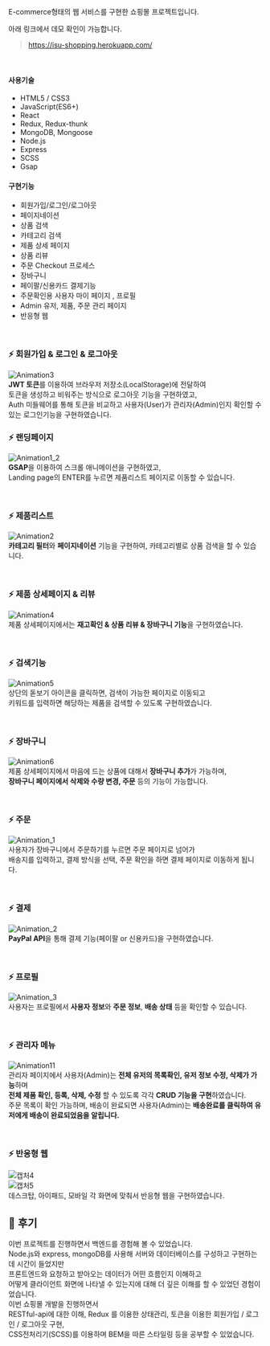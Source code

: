 E-commerce형태의 웹 서비스를 구현한 쇼핑몰 프로젝트입니다.<br />

아래 링크에서 데모 확인이 가능합니다.<br />
>https://isu-shopping.herokuapp.com/
<br />

#### 사용기술
- HTML5 / CSS3
- JavaScript(ES6+)
- React
- Redux, Redux-thunk
- MongoDB, Mongoose
- Node.js
- Express
- SCSS
- Gsap

#### 구현기능
- 회원가입/로그인/로그아웃
- 페이지네이션
- 상품 검색
- 카테고리 검색
- 제품 상세 페이지
- 상품 리뷰
- 주문 Checkout 프로세스
- 장바구니
- 페이팔/신용카드 결제기능
- 주문확인용 사용자 마이 페이지 , 프로필
- Admin 유저, 제품, 주문 관리 페이지
- 반응형 웹

<br />


### ⚡ 회원가입 & 로그인 & 로그아웃 
![Animation3](https://user-images.githubusercontent.com/29578054/132527200-79e9d9ab-87b8-4844-9b24-95adec8d65a3.gif)
<br />
**JWT 토큰**를 이용하여 브라우저 저장소(LocalStorage)에 전달하여 <br />
토큰을 생성하고 비워주는 방식으로 로그아웃 기능을 구현하였고,<br />
Auth 미들웨어를 통해 토큰을 비교하고 사용자(User)가 관리자(Admin)인지 확인할 수 있는 로그인기능을 구현하였습니다.<br />

### ⚡ 랜딩페이지
![Animation1_2](https://user-images.githubusercontent.com/29578054/132527579-a74cdac8-8119-415c-b5f5-63ba5e510064.gif)
<br />
**GSAP**을 이용하여 스크롤 애니메이션을 구현하였고, <br />
Landing page의 ENTER를 누르면 제품리스트 페이지로 이동할 수 있습니다.

<br />

### ⚡ 제품리스트
![Animation2](https://user-images.githubusercontent.com/29578054/132527817-2e48c854-ff81-4d96-953d-8e9d3cab56b7.gif)
<br />
**카테고리 필터**와 **페이지네이션** 기능을 구현하여, 카테고리별로 상품 검색을 할 수 있습니다.

<br />

### ⚡ 제품 상세페이지 & 리뷰
![Animation4](https://user-images.githubusercontent.com/29578054/132527893-8b901271-30a1-4cf4-aa56-5903b4de5b07.gif)
<br />
제품 상세페이지에서는 **재고확인 & 상품 리뷰 & 장바구니 기능**을 구현하였습니다.

<br />

### ⚡ 검색기능
![Animation5](https://user-images.githubusercontent.com/29578054/132528184-6c508b02-0f87-46f8-ad35-cfc5c7f9d680.gif)
<br />
상단의 돋보기 아이콘을 클릭하면, 검색이 가능한 페이지로 이동되고<br />
키워드를 입력하면 해당하는 제품을 검색할 수 있도록 구현하였습니다.

<br />

### ⚡ 장바구니
![Animation6](https://user-images.githubusercontent.com/29578054/132528290-5473d94a-3762-406e-85a1-4d9fad718348.gif)
<br />
제품 상세페이지에서 마음에 드는 상품에 대해서 **장바구니 추가**가 가능하며, <br />
**장바구니 페이지에서 삭제와 수량 변경, 주문** 등의 기능이 가능합니다.

<br />

### ⚡ 주문
![Animation_1](https://user-images.githubusercontent.com/29578054/133455801-e70f23ac-36ba-4496-a15f-43b661652787.gif)
<br />
사용자가 장바구니에서 주문하기를 누르면 주문 페이지로 넘어가 <br />
배송지를 입력하고, 결제 방식을 선택, 주문 확인을 하면 결제 페이지로 이동하게 됩니다.

<br />

### ⚡ 결제
![Animation_2](https://user-images.githubusercontent.com/29578054/133455960-bb9d446c-b7c7-41ce-aa58-2232d6de4aff.gif)
<br />
**PayPal API**을 통해 결제 기능(페이팔 or 신용카드)을 구현하였습니다.

<br />

### ⚡ 프로필
![Animation_3](https://user-images.githubusercontent.com/29578054/133455999-546339f3-b1c6-4bc8-a2b3-0701002a6244.gif)
<br />
사용자는 프로필에서 **사용자 정보**와 **주문 정보**,  **배송 상태** 등을 확인할 수 있습니다.

<br />

### ⚡ 관리자 메뉴
![Animation11](https://user-images.githubusercontent.com/29578054/132530121-d31fe547-f1b8-4a1b-a94e-ffafd90f3ecf.gif)
<br />
관리자 페이지에서 사용자(Admin)는 **전체 유저의 목록확인, 유저 정보 수정, 삭제가 가능**하며<br />
**전체 제품 확인, 등록, 삭제, 수정** 할 수 있도록 각각 **CRUD 기능을 구현**하였습니다.<br />
주문 목록이 확인 가능하며, 배송이 완료되면 사용자(Admin)는 **배송완료를 클릭하여 유저에게 배송이 완료되었음을 알립니다.**

<br />

### ⚡ 반응형 웹
![캡처4](https://user-images.githubusercontent.com/29578054/133878855-6b8cee28-d014-4e00-889e-a49fc1b8355a.PNG)
<br />
![캡처5](https://user-images.githubusercontent.com/29578054/133878859-302bf080-b6e3-4bff-affe-7671a14ad9c6.PNG)
<br />
데스크탑, 아이패드, 모바일 각 화면에 맞춰서 반응형 웹을 구현하였습니다.

## 🌵 후기

이번 프로젝트를 진행하면서 백엔드를 경험해 볼 수 있었습니다.<br />
Node.js와 express, mongoDB를 사용해 서버와 데이터베이스를 구성하고 구현하는데 시간이 들었지만<br />
프론트엔드와 요청하고 받아오는 데이터가 어떤 흐름인지 이해하고<br />
어떻게 클라이언트 화면에 나타낼 수 있는지에 대해 더 깊은 이해를 할 수 있었던 경험이었습니다.<br />
이번 쇼핑몰 개발을 진행하면서<br />
RESTful-api에 대한 이해, Redux 를 이용한 상태관리, 토큰을 이용한 회원가입 / 로그인 / 로그아웃 구현, <br />
CSS전처리기(SCSS)를 이용하며 BEM을 따른 스타일링 등을 공부할 수 있었습니다.
<br />
<br />
<br />
<br />
